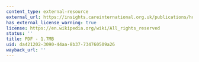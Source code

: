 ```yaml
---
content_type: external-resource
external_url: https://insights.careinternational.org.uk/publications/humanitarian-implications-of-climate-change-mapping-emerging-trends-and-risk-hotspots
has_external_license_warning: true
license: https://en.wikipedia.org/wiki/All_rights_reserved
status: ''
title: PDF - 1.7MB
uid: da421202-3090-44aa-8b37-734760509a26
wayback_url: ''
---
```

